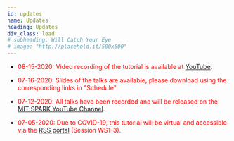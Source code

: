```yaml
---
id: updates
name: Updates
heading: Updates
div_class: lead
# subheading: Will Catch Your Eye
# image: "http://placehold.it/500x500"
---
```

* <p><span style="color:red"> 08-15-2020: Video recording of the tutorial is available at <a href="https://youtu.be/hA7W80bBTMU">YouTube</a>.</span></p>
* <p><span style="color:red"> 07-16-2020: Slides of the talks are available, please download using the corresponding links in "Schedule".</span></p>
* <p><span style="color:red"> 07-12-2020: All talks have been recorded and will be released on the <a href="https://www.youtube.com/c/MITSPARKLab">MIT SPARK YouTube Channel</a>.</span></p>
* <p><span style="color:red"> 07-05-2020: Due to COVID-19, this tutorial will be virtual and accessible via the <a href="https://pheedloop.com/rss2020/virtual/">RSS portal</a> (Session WS1-3).</span></p>

